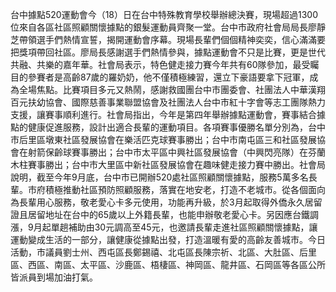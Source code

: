 台中據點520運動會今（18）日在台中特殊教育學校舉辦總決賽，現場超過1300位來自各區社區照顧關懷據點的銀髮運動員齊聚一堂。台中市政府社會局局長廖靜芝帶領選手們熱情宣誓，揭開運動會序幕。現場長輩們個個精神奕奕，信心滿滿要把獎項帶回社區。廖局長感謝選手們熱情參與，據點運動會不只是比賽，更是世代共融、共樂的嘉年華。社會局表示，特色健走接力賽今年共有60隊參加，最受矚目的參賽者是高齡87歲的羅奶奶，他不僅積極練習，還立下豪語要拿下冠軍，成為全場焦點。比賽項目多元又熱鬧，感謝救國團台中市團委會、社團法人中華漢翔百元扶幼協會、國際慈善事業聯盟協會及社團法人台中市紅十字會等志工團隊熱力支援，讓賽事順利進行。社會局指出，今年是第四年舉辦據點運動會，賽事結合據點的健康促進服務，設計出適合長輩的運動項目。各項賽事優勝名單分別為，台中市后里區墩東社區發展協會在樂活匹克球賽事勝出；台中市南屯區三和社區發展協會在射箭保齡球賽事勝出；台中市太平區中興社區發展協會（中興閃亮隊）在芬蘭木柱賽事勝出；台中市大里區中新社區發展協會在趣味健走接力賽中勝出。社會局說明，截至今年9月底，台中市已開辦520處社區照顧關懷據點，服務5萬多名長輩。市府積極推動社區預防照顧服務，落實在地安老，打造不老城市。從各個面向為長輩用心服務，敬老愛心卡多元使用，功能再升級，於3月起取得外僑永久居留證且居留地址在台中的65歲以上外籍長輩，也能申辦敬老愛心卡。另因應台鐵調漲，9月起單趟補助由30元調高至45元，也邀請長輩走進社區照顧關懷據點，讓運動變成生活的一部分，讓健康從據點出發，打造溫暖有愛的高齡友善城市。今日活動，市議員劉士州、西屯區長鄭錫禧、北屯區長陳宗祈、北區、大肚區、后里區、西區、南區、太平區、沙鹿區、梧棲區、神岡區、龍井區、石岡區等各區公所皆派員到場加油打氣。